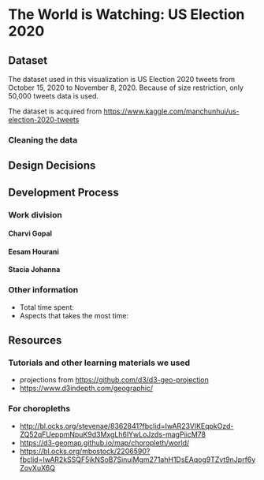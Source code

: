 # The World is Watching: US Election 2020

## Dataset
The dataset used in this visualization is US Election 2020 tweets from October 15, 2020 to November 8, 2020. Because of size restriction, only 50,000 tweets data is used.

The dataset is acquired from https://www.kaggle.com/manchunhui/us-election-2020-tweets

### Cleaning the data

## Design Decisions

## Development Process
### Work division
#### Charvi Gopal

#### Eesam Hourani

#### Stacia Johanna

### Other information
- Total time spent:
- Aspects that takes the most time: 

## Resources
### Tutorials and other learning materials we used
- projections from https://github.com/d3/d3-geo-projection
- https://www.d3indepth.com/geographic/

### For choropleths
- http://bl.ocks.org/stevenae/8362841?fbclid=IwAR23VlKEqpkOzd-ZQ52qFUeppmNpuK9d3MxgLh6lYwLoJzds-magPiicM78
- https://d3-geomap.github.io/map/choropleth/world/
- https://bl.ocks.org/mbostock/2206590?fbclid=IwAR2kSSQF5ikNSoB7SinuiMgm271ahH1DsEAqog9TZvt9nJprf6yZovXuX6Q 

